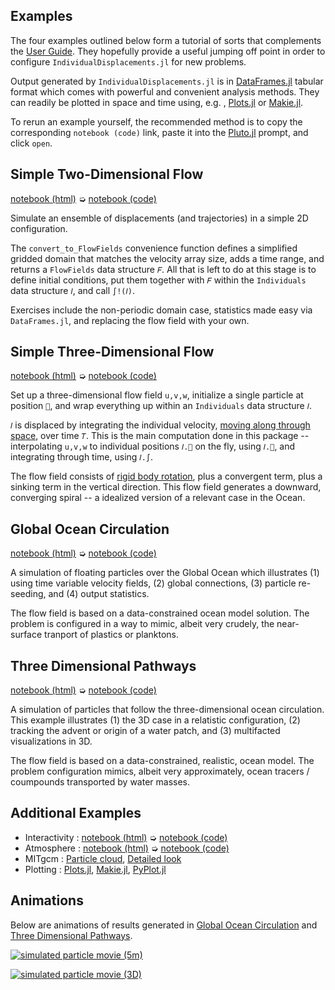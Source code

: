 
## Examples

The four examples outlined below form a tutorial of sorts that complements the [User Guide](@ref). They hopefully provide a useful jumping off point in order to configure `IndividualDisplacements.jl` for new problems.

Output generated by `IndividualDisplacements.jl` is in [DataFrames.jl](https://juliadata.github.io/DataFrames.jl/latest/) tabular format which comes with powerful and convenient analysis methods. They can  readily be plotted in space and time using, e.g. , [Plots.jl](https://docs.juliaplots.org/stable/) or [Makie.jl](https://makie.juliaplots.org/stable/).

To rerun an example yourself, the recommended method is to copy the corresponding `notebook (code)` link, paste it into the [Pluto.jl](https://github.com/fonsp/Pluto.jl/wiki/🔎-Basic-Commands-in-Pluto) prompt, and click `open`.

## Simple Two-Dimensional Flow

[notebook (html)](random_flow_field.html) ➭ [notebook (code)](https://github.com/JuliaClimate/IndividualDisplacements.jl/blob/master/examples/basics/random_flow_field.jl)

Simulate an ensemble of displacements (and trajectories) in a simple 2D configuration. 

The `convert_to_FlowFields` convenience function defines a simplified gridded domain that matches the velocity array size, adds a time range, and returns a `FlowFields`
data structure `𝐹`. 
All that is left to do at this stage is to define initial conditions, put them together with `𝐹` within the `Individuals` data structure `𝐼`, and call `∫!(𝐼)`.

Exercises include the non-periodic domain case, statistics made easy via `DataFrames.jl`, and replacing the flow field with your own.

## Simple Three-Dimensional Flow

[notebook (html)](solid_body_rotation.html) ➭ [notebook (code)](https://github.com/JuliaClimate/IndividualDisplacements.jl/blob/master/examples/basics/solid_body_rotation.jl)

Set up a three-dimensional flow field `u,v,w`, initialize a single particle at position `📌`, and wrap everything up within an `Individuals` data structure `𝐼`.

`𝐼` is displaced by integrating the individual velocity, [moving along through space](https://en.wikipedia.org/wiki/Lagrangian_and_Eulerian_specification_of_the_flow_field), over time `𝑇`.  This is the main computation done in this package -- interpolating `u,v,w` to individual positions `𝐼.📌` on the fly, using `𝐼.🚄`, and integrating through time, using `𝐼.∫`.

The flow field consists of [rigid body rotation](https://en.wikipedia.org/wiki/Rigid_body), plus a convergent term, plus a sinking term in the vertical direction. This flow field generates a downward, converging spiral -- a idealized version of a relevant case in the Ocean.

## Global Ocean Circulation

[notebook (html)](global_ocean_circulation.html) ➭ [notebook (code)](https://github.com/JuliaClimate/IndividualDisplacements.jl/blob/master/examples/worldwide/global_ocean_circulation.jl)

A simulation of floating particles over the Global Ocean which illustrates (1) using time variable velocity fields, (2) global connections, (3) particle re-seeding, and (4) output statistics. 

The flow field is based on a data-constrained ocean model solution. The problem is configured in a way to mimic, albeit very crudely, the near-surface tranport of plastics or planktons.

## Three Dimensional Pathways

[notebook (html)](three_dimensional_ocean.html) ➭ [notebook (code)](https://github.com/JuliaClimate/IndividualDisplacements.jl/blob/master/examples/worldwide/three_dimensional_ocean.jl)

A simulation of particles that follow the three-dimensional ocean circulation. This example illustrates (1) the 3D case in a relatistic configuration, (2) tracking the advent or origin of a water patch, and (3) multifacted visualizations in 3D.

The flow field is based on a data-constrained, realistic, ocean model. The problem configuration mimics, albeit very approximately, ocean tracers / coumpounds transported by water masses.

## Additional Examples

- Interactivity : [notebook (html)](interactive_UI.html) ➭ [notebook (code)](https://github.com/JuliaClimate/IndividualDisplacements.jl/blob/master/examples/worldwide/interactive_UI.jl)
- Atmosphere : [notebook (html)](https://gaelforget.github.io/MITgcmTools.jl/dev/examples/HS94_particles.html) ➭ [notebook (code)](https://raw.githubusercontent.com/gaelforget/MITgcmTools.jl/master/examples/HS94_particles.jl)
- MITgcm : [Particle cloud](../particle_cloud/index.html), [Detailed look](../detailed_look/index.html) 
- Plotting : [Plots.jl](https://github.com/JuliaClimate/IndividualDisplacements.jl/blob/master/examples/jupyter/recipes_plots.jl), [Makie.jl](https://github.com/JuliaClimate/IndividualDisplacements.jl/blob/master/examples/jupyter/recipes_makie.jl), [PyPlot.jl](https://github.com/JuliaClimate/IndividualDisplacements.jl/blob/master/examples/jupyter/recipes_pyplot.jl)

## Animations

Below are animations of results generated in [Global Ocean Circulation](@ref) and [Three Dimensional Pathways](@ref).

[![simulated particle movie (5m)](https://user-images.githubusercontent.com/20276764/84766999-b801ad80-af9f-11ea-922a-610ad8a257dc.png)](https://youtu.be/W5DNqJG9jt0)

[![simulated particle movie (3D)](https://user-images.githubusercontent.com/20276764/94491485-595ee900-01b6-11eb-95e6-c2cacb812f46.png)](https://youtu.be/twAAE_WUs_g)
